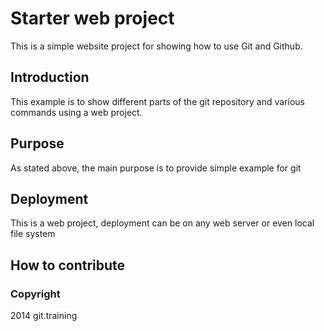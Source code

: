 
# Starter web project


This is a simple website project for showing how to use Git and Github.

## Introduction


This example is to show different parts of the git repository and various commands using a web project.

## Purpose

As stated above, the main purpose is to provide simple example for git



## Deployment


This is a web project, deployment  can be on any web server or even local file system


## How to contribute


### Copyright

2014 git.training
